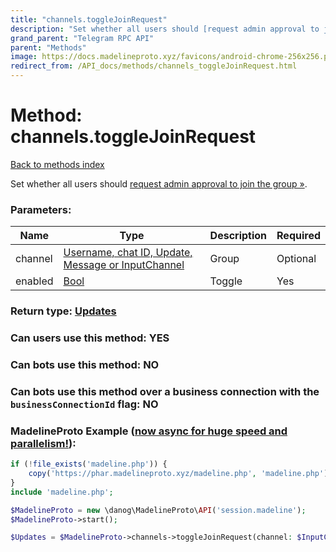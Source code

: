 ```yaml
---
title: "channels.toggleJoinRequest"
description: "Set whether all users should [request admin approval to join the group »](https://core.telegram.org/api/invites#join-requests)."
grand_parent: "Telegram RPC API"
parent: "Methods"
image: https://docs.madelineproto.xyz/favicons/android-chrome-256x256.png
redirect_from: /API_docs/methods/channels_toggleJoinRequest.html
---
```

# Method: channels.toggleJoinRequest
[Back to methods index](index.html)



Set whether all users should [request admin approval to join the group »](https://core.telegram.org/api/invites#join-requests).

### Parameters:

| Name     |    Type       | Description | Required |
|----------|---------------|-------------|----------|
|channel|[Username, chat ID, Update, Message or InputChannel](/API_docs/types/InputChannel.html) | Group | Optional|
|enabled|[Bool](/API_docs/types/Bool.html) | Toggle | Yes|


### Return type: [Updates](/API_docs/types/Updates.html)

### Can users use this method: **YES**


### Can bots use this method: **NO**


### Can bots use this method over a business connection with the `businessConnectionId` flag: **NO**


### MadelineProto Example ([now async for huge speed and parallelism!](https://docs.madelineproto.xyz/docs/ASYNC.html)):


```php
if (!file_exists('madeline.php')) {
    copy('https://phar.madelineproto.xyz/madeline.php', 'madeline.php');
}
include 'madeline.php';

$MadelineProto = new \danog\MadelineProto\API('session.madeline');
$MadelineProto->start();

$Updates = $MadelineProto->channels->toggleJoinRequest(channel: $InputChannel, enabled: $Bool, );
```

